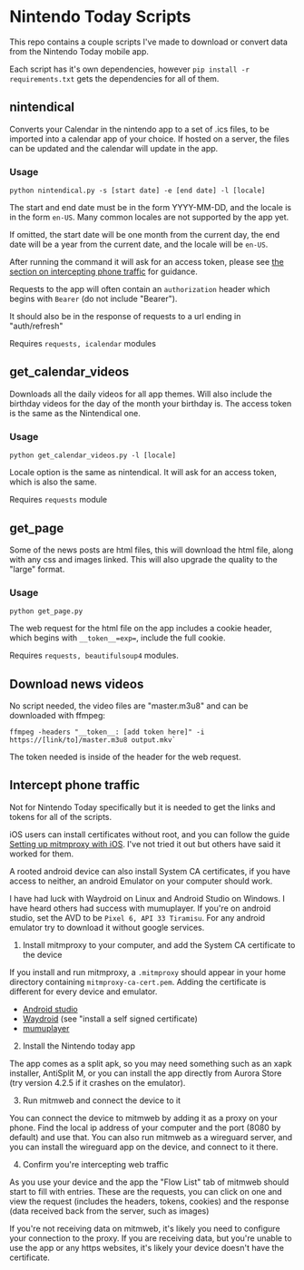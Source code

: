 # Nintendo Today Scripts

This repo contains a couple scripts I've made to download or convert data from
the Nintendo Today mobile app.

Each script has it's own dependencies, however `pip install -r
requirements.txt` gets the dependencies for all of them.

## nintendical

Converts your Calendar in the nintendo app to a set of .ics files, to be
imported into a calendar app of your choice. If hosted on a server, the files
can be updated and the calendar will update in the app.

### Usage

```
python nintendical.py -s [start date] -e [end date] -l [locale]
```

The start and end date must be in the form YYYY-MM-DD, and the locale is in the
form `en-US`. Many common locales are not supported by the app yet.

If omitted, the start date will be one month from the current day, the end date
will be a year from the current date, and the locale will be `en-US`.

After running the command it will ask for an access token, please see [the
section on intercepting phone traffic](#intercept-phone-traffic) for guidance.

Requests to the app will often contain an `authorization` header which begins
with `Bearer` (do not include "Bearer").

It should also be in the response of requests to a url ending in "auth/refresh"

Requires `requests, icalendar` modules

## get_calendar_videos

Downloads all the daily videos for all app themes. Will also include the
birthday videos for the day of the month your birthday is. The access token is
the same as the Nintendical one.

### Usage
```
python get_calendar_videos.py -l [locale]
```
Locale option is the same as nintendical. It will ask for an access token,
which is also the same.

Requires `requests` module

## get_page

Some of the news posts are html files, this will download the html file, along
with any css and images linked. This will also upgrade the quality to the
"large" format.

### Usage
```
python get_page.py
```

The web request for the html file on the app includes a cookie header, which
begins with `__token__=exp=`, include the full cookie.

Requires `requests, beautifulsoup4` modules.

## Download news videos

No script needed, the video files are "master.m3u8" and can be downloaded with
ffmpeg:

```
ffmpeg -headers "__token__: [add token here]" -i https://[link/to]/master.m3u8 output.mkv`
```

The token needed is inside of the header for the web request.

## Intercept phone traffic

Not for Nintendo Today specifically but it is needed to get the links and
tokens for all of the scripts.

iOS users can install certificates without root, and you can follow the guide
[Setting up mitmproxy with
iOS](https://www.trickster.dev/post/setting-up-mitmproxy-with-ios17.1/). I've
not tried it out but others have said it worked for them.

A rooted android device can also install System CA certificates, if you have
access to neither, an android Emulator on your computer should work.

I have had luck with Waydroid on Linux and Android Studio on Windows. I have
heard others had success with mumuplayer. If you're on android studio, set the
AVD to be `Pixel 6, API 33 Tiramisu`. For any android emulator try to download
it without google services.

1. Install mitmproxy to your computer, and add the System CA certificate to the
device

If you install and run mitmproxy, a `.mitmproxy` should appear in your home
directory containing `mitmproxy-ca-cert.pem`. Adding the certificate is
different for every device and emulator. 

- [Android
studio](https://docs.mitmproxy.org/stable/howto-install-system-trusted-ca-android/)
- [Waydroid](https://github.com/casualsnek/waydroid_script) (see "install a
self signed certificate)
- [mumuplayer](https://www.mumuplayer.com/mac/tutorials/certificates-and-packet-capture.html)

2. Install the Nintendo today app

The app comes as a split apk, so you may need something such as an xapk
installer, AntiSplit M, or you can install the app directly from Aurora Store
(try version 4.2.5 if it crashes on the emulator).

3. Run mitmweb and connect the device to it

You can connect the device to mitmweb by adding it as a proxy on your phone.
Find the local ip address of your computer and the port (8080 by default) and
use that. You can also run mitmweb as a wireguard server, and you can install
the wireguard app on the device, and connect to it there.

4. Confirm you're intercepting web traffic

As you use your device and the app the "Flow List" tab of mitmweb should start
to fill with entries. These are the requests, you can click on one and view the
request (includes the headers, tokens, cookies) and the response (data received
back from the server, such as images)

If you're not receiving data on mitmweb, it's likely you need to configure your
connection to the proxy. If you are receiving data, but you're unable to use
the app or any https websites, it's likely your device doesn't have the
certificate.
